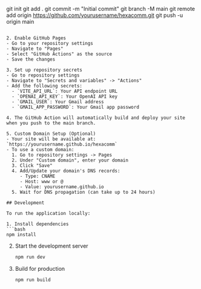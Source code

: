git init
   git add .
   git commit -m "Initial commit"
   git branch -M main
   git remote add origin https://github.com/yourusername/hexacomm.git
   git push -u origin main
   ```

2. Enable GitHub Pages
   - Go to your repository settings
   - Navigate to "Pages"
   - Select "GitHub Actions" as the source
   - Save the changes

3. Set up repository secrets
   - Go to repository settings
   - Navigate to "Secrets and variables" -> "Actions"
   - Add the following secrets:
     - `VITE_API_URL`: Your API endpoint URL
     - `OPENAI_API_KEY`: Your OpenAI API key
     - `GMAIL_USER`: Your Gmail address
     - `GMAIL_APP_PASSWORD`: Your Gmail app password

4. The GitHub Action will automatically build and deploy your site when you push to the main branch.

5. Custom Domain Setup (Optional)
   - Your site will be available at: `https://yourusername.github.io/hexacomm`
   - To use a custom domain:
     1. Go to repository settings -> Pages
     2. Under "Custom domain", enter your domain
     3. Click "Save"
     4. Add/Update your domain's DNS records:
        - Type: CNAME
        - Host: www or @
        - Value: yourusername.github.io
     5. Wait for DNS propagation (can take up to 24 hours)

## Development

To run the application locally:

1. Install dependencies
   ```bash
   npm install
   ```

2. Start the development server
   ```bash
   npm run dev
   ```

3. Build for production
   ```bash
   npm run build